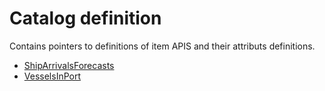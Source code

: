 # Catalog definition

Contains pointers to definitions of item APIS and their attributs definitions.

- [ShipArrivalsForecasts](catalog-ShipsArrivalForecasts.md)
- [VesselsInPort](catalog-ShipsArrivalForecasts.md)

